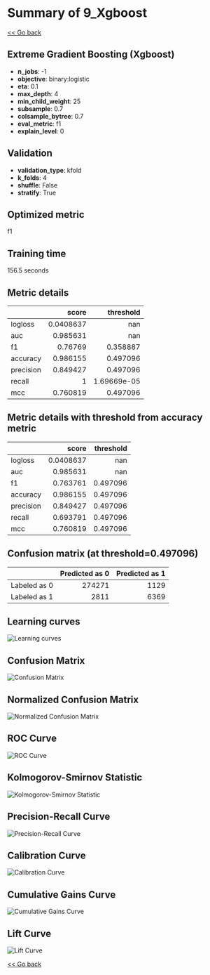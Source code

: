 # Summary of 9_Xgboost

[<< Go back](../README.md)


## Extreme Gradient Boosting (Xgboost)
- **n_jobs**: -1
- **objective**: binary:logistic
- **eta**: 0.1
- **max_depth**: 4
- **min_child_weight**: 25
- **subsample**: 0.7
- **colsample_bytree**: 0.7
- **eval_metric**: f1
- **explain_level**: 0

## Validation
 - **validation_type**: kfold
 - **k_folds**: 4
 - **shuffle**: False
 - **stratify**: True

## Optimized metric
f1

## Training time

156.5 seconds

## Metric details
|           |     score |     threshold |
|:----------|----------:|--------------:|
| logloss   | 0.0408637 | nan           |
| auc       | 0.985631  | nan           |
| f1        | 0.76769   |   0.358887    |
| accuracy  | 0.986155  |   0.497096    |
| precision | 0.849427  |   0.497096    |
| recall    | 1         |   1.69669e-05 |
| mcc       | 0.760819  |   0.497096    |


## Metric details with threshold from accuracy metric
|           |     score |   threshold |
|:----------|----------:|------------:|
| logloss   | 0.0408637 |  nan        |
| auc       | 0.985631  |  nan        |
| f1        | 0.763761  |    0.497096 |
| accuracy  | 0.986155  |    0.497096 |
| precision | 0.849427  |    0.497096 |
| recall    | 0.693791  |    0.497096 |
| mcc       | 0.760819  |    0.497096 |


## Confusion matrix (at threshold=0.497096)
|              |   Predicted as 0 |   Predicted as 1 |
|:-------------|-----------------:|-----------------:|
| Labeled as 0 |           274271 |             1129 |
| Labeled as 1 |             2811 |             6369 |

## Learning curves
![Learning curves](learning_curves.png)
## Confusion Matrix

![Confusion Matrix](confusion_matrix.png)


## Normalized Confusion Matrix

![Normalized Confusion Matrix](confusion_matrix_normalized.png)


## ROC Curve

![ROC Curve](roc_curve.png)


## Kolmogorov-Smirnov Statistic

![Kolmogorov-Smirnov Statistic](ks_statistic.png)


## Precision-Recall Curve

![Precision-Recall Curve](precision_recall_curve.png)


## Calibration Curve

![Calibration Curve](calibration_curve_curve.png)


## Cumulative Gains Curve

![Cumulative Gains Curve](cumulative_gains_curve.png)


## Lift Curve

![Lift Curve](lift_curve.png)



[<< Go back](../README.md)
